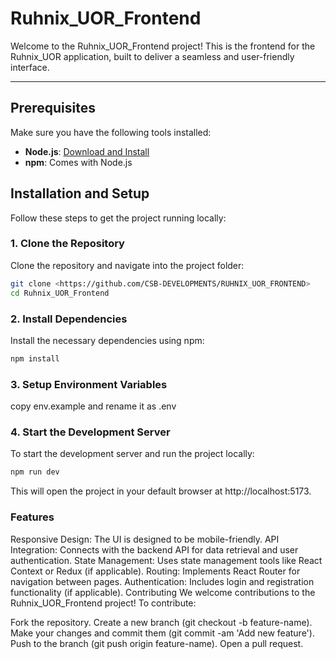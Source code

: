 
# Ruhnix_UOR_Frontend

Welcome to the Ruhnix_UOR_Frontend project! This is the frontend for the Ruhnix_UOR application, built to deliver a seamless and user-friendly interface.

---

## Prerequisites

Make sure you have the following tools installed:

- **Node.js**: [Download and Install](https://nodejs.org/)
- **npm**: Comes with Node.js


## Installation and Setup

Follow these steps to get the project running locally:

### 1. Clone the Repository  
Clone the repository and navigate into the project folder:
```bash
git clone <https://github.com/CSB-DEVELOPMENTS/RUHNIX_UOR_FRONTEND>
cd Ruhnix_UOR_Frontend
```

### 2. Install Dependencies
Install the necessary dependencies using npm:

```bash
npm install
```
### 3. Setup Environment Variables
copy env.example and rename it as .env

### 4. Start the Development Server
To start the development server and run the project locally:

```bash
npm run dev
```
This will open the project in your default browser at http://localhost:5173.

### Features
Responsive Design: The UI is designed to be mobile-friendly.
API Integration: Connects with the backend API for data retrieval and user authentication.
State Management: Uses state management tools like React Context or Redux (if applicable).
Routing: Implements React Router for navigation between pages.
Authentication: Includes login and registration functionality (if applicable).
Contributing
We welcome contributions to the Ruhnix_UOR_Frontend project! To contribute:

Fork the repository.
Create a new branch (git checkout -b feature-name).
Make your changes and commit them (git commit -am 'Add new feature').
Push to the branch (git push origin feature-name).
Open a pull request.